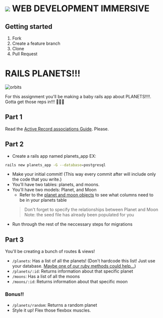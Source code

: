 # ![](https://ga-dash.s3.amazonaws.com/production/assets/logo-9f88ae6c9c3871690e33280fcf557f33.png)  WEB DEVELOPMENT IMMERSIVE

## Getting started

1. Fork
1. Create a feature branch
1. Clone
1. Pull Request

# RAILS PLANETS!!!

![orbits](https://iwsmt-content-ok2nbdvvyp8jbrhdp.stackpathdns.com/2282013232750iAtC2afkODS6U.gif)

For this assignment you'll be making a baby rails app about PLANETS!!!!. Gotta get those reps in!!! 💪💪💪

## Part 1

Read the [Active Record associations Guide](https://guides.rubyonrails.org/association_basics.html#the-has-many-association). Please.

## Part 2
- Create a rails app named planets_app EX:
```bash
rails new planets_app -G --database=postgresql
```
- Make your initial commit! (This way every commit after will include only the code that you write.)
- You'll have two tables: planets, and moons. 
- You'll have two models: Planet, and Moon
   - Refer to the [planet and moon objects](./seed.sql) to see what columns need to be in your planets table 
    > Don't forget to specify the relationships between Planet and Moon
    > Note: the seed file has already been populated for you
- Run through the rest of the neccessary steps for migrations

## Part 3

You'll be creating a bunch of routes & views!
- `/planets`: Has a list of all the planets! (Don't hardcode this list! Just use your database. [Maybe one of our ruby methods could help...](https://ruby-doc.org/core-2.4.2/Hash.html#method-i-each))
- `/planets/:id`: Returns information about that specific planet
- `/moons`: Has a list of all the moons
- `/moons/:id`: Returns information about that specific moon

### Bonus!!
- `/planets/random`: Returns a random planet
- Style it up! Flex those flexbox muscles.
